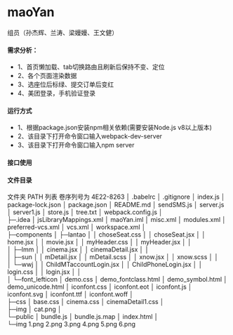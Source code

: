 # maoYan
组员（孙杰辉、兰涛、梁嫚嫚、王文健）
 #### 需求分析：
 - 1、首页懒加载、tab切换路由且刷新后保持不变、定位
 - 2、各个页面渲染数据
 - 3、选座位后标绿、提交订单后变红
 - 4、美团登录，手机验证登录
  #### 运行方式
 - 1、根据package.json安装npm相关依赖(需要安装Node.js v8以上版本)
 - 2、该目录下打开命令窗口输入webpack-dev-server
 - 3、该目录下打开命令窗口输入npm server
 #### 接口使用

 #### 文件目录
 文件夹 PATH 列表
卷序列号为 4E22-8263
│  .babelrc
│  .gitignore
│  index.js
│  package-lock.json
│  package.json
│  README.md
│  sendSMS.js
│  server.js
│  server1.js
│  store.js
│  tree.txt
│  webpack.config.js
│  
├─.idea
│      jsLibraryMappings.xml
│      maoYan.iml
│      misc.xml
│      modules.xml
│      preferred-vcs.xml
│      vcs.xml
│      workspace.xml
│      
├─components
│  ├─lantao
│  │      choseSeat.css
│  │      choseSeat.jsx
│  │      home.jsx
│  │      movie.jsx
│  │      myHeader.css
│  │      myHeader.jsx
│  │      
│  ├─lmm
│  │      cinema.jsx
│  │      cinemaDetail.jsx
│  │      
│  ├─sun
│  │      mDetail.jsx
│  │      mDetail.scss
│  │      xnow.jsx
│  │      xnow.scss
│  │      
│  └─wwj
│      │  ChildMTaccountLogin.jsx
│      │  ChildPhoneLogin.jsx
│      │  login.css
│      │  login.jsx
│      │  
│      └─font_lefticon
│              demo.css
│              demo_fontclass.html
│              demo_symbol.html
│              demo_unicode.html
│              iconfont.css
│              iconfont.eot
│              iconfont.js
│              iconfont.svg
│              iconfont.ttf
│              iconfont.woff
│              
├─css
│      base.css
│      cinema.css
│      cinemaDetail1.css
│      
├─img
│      cat.png
│      
└─public
    │  bundle.js
    │  bundle.js.map
    │  index.html
    │  
    └─img
            1.png
            2.png
            3.png
            4.png
            5.png
            6.png
            

